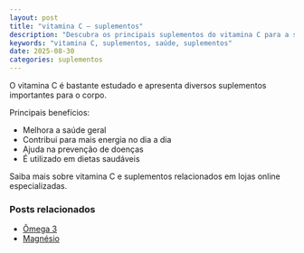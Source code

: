 ```yaml
---
layout: post
title: "vitamina C – suplementos"
description: "Descubra os principais suplementos do vitamina C para a saúde."
keywords: "vitamina C, suplementos, saúde, suplementos"
date: 2025-08-30
categories: suplementos
---
```


O vitamina C é bastante estudado e apresenta diversos suplementos importantes para o corpo.

Principais benefícios:
- Melhora a saúde geral
- Contribui para mais energia no dia a dia
- Ajuda na prevenção de doenças
- É utilizado em dietas saudáveis

Saiba mais sobre vitamina C e suplementos relacionados em lojas online especializadas.

### Posts relacionados
- [Ômega 3](/omega-3.html)
- [Magnésio](/magnesio.html)

